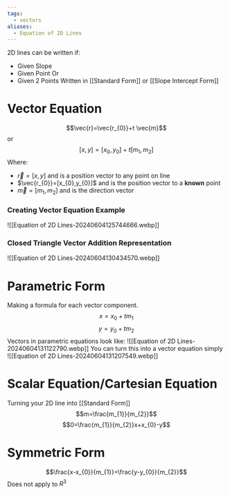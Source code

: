 ```yaml
---
tags:
  - vectors
aliases:
  - Equation of 2D Lines
---
```

2D lines can be written if:
- Given Slope
- Given Point
Or
- Given 2 Points
Written in [[Standard Form]] or [[Slope Intercept Form]]
# Vector Equation
$$\vec{r}=\vec{r_{0}}+t \vec{m}$$
or
$$[x,y]=[x_{0},y_{0}]+t[m_{1},m_{2}]$$
Where:
- $\vec{r}=[x,y]$ and is a position vector to any point on line
- $\vec{r_{0}}=[x_{0},y_{0}]$ and is the position vector to a **known** point
- $\vec{m}=[m_{1},m_{2}]$ and is the direction vector
### Creating Vector Equation Example
![[Equation of 2D Lines-20240604125744666.webp]]
### Closed Triangle Vector Addition Representation
![[Equation of 2D Lines-20240604130434570.webp]]
# Parametric Form
Making a formula for each vector component.
$$x=x_{0}+tm_{1}$$
$$y=y_{0}+tm_{2}$$
Vectors in parametric equations look like:
![[Equation of 2D Lines-20240604131122790.webp]]
You can turn this into a vector equation simply
![[Equation of 2D Lines-20240604131207549.webp]]
# Scalar Equation/Cartesian Equation
Turning your 2D line into [[Standard Form]] 
$$m=\frac{m_{1}}{m_{2}}$$
$$0=\frac{m_{1}}{m_{2}}x+x_{0}-y$$

# Symmetric Form
$$\frac{x-x_{0}}{m_{1}}=\frac{y-y_{0}}{m_{2}}$$
Does not apply to $R^3$